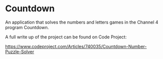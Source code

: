 # Countdown

An application that solves the numbers and letters games in the Channel 4 program Countdown.

A full write up of the project can be found on Code Project:

https://www.codeproject.com/Articles/740035/Countdown-Number-Puzzle-Solver



